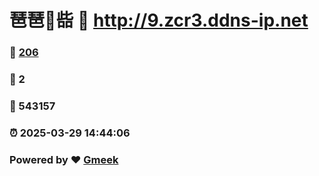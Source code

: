 # 琶琶🔭啙 :link: http://9.zcr3.ddns-ip.net 
### :page_facing_up: [206](http://9.zcr3.ddns-ip.net/tag.html) 
### :speech_balloon: 2 
### :hibiscus: 543157 
### :alarm_clock: 2025-03-29 14:44:06 
### Powered by :heart: [Gmeek](https://github.com/Meekdai/Gmeek)
